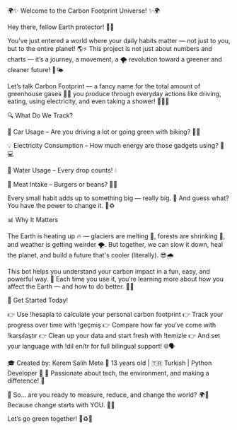 🌍✨ Welcome to the Carbon Footprint Universe! ✨🌍

Hey there, fellow Earth protector! 🌱💚

You've just entered a world where your daily habits matter — not just to you, but to the entire planet! 🌎⚡ This project is not just about numbers and charts — it’s a journey, a movement, a 🌪️ revolution toward a greener and cleaner future! 🌿🌤️

Let’s talk Carbon Footprint — a fancy name for the total amount of greenhouse gases 🚗💨 you produce through everyday actions like driving, eating, using electricity, and even taking a shower! 🚿🔌🍔

🔍 What Do We Track?

🚗 Car Usage – Are you driving a lot or going green with biking? 🚴‍♀️

💡 Electricity Consumption – How much energy are those gadgets using? 📱💻

🚿 Water Usage – Every drop counts! 💧

🥩 Meat Intake – Burgers or beans? 🌱🍔

Every small habit adds up to something big — really big. 🌋 And guess what? You have the power to change it. 💪♻️

📊 Why It Matters

The Earth is heating up 🔥 — glaciers are melting 🧊, forests are shrinking 🌲, and weather is getting weirder 🌪️. But together, we can slow it down, heal the planet, and build a future that's cooler (literally). 😎🌧️

This bot helps you understand your carbon impact in a fun, easy, and powerful way. 🚀 Each time you use it, you’re learning more about how you affect the Earth — and how to do better. 🌻🌈

💬 Get Started Today!

👉 Use !hesapla to calculate your personal carbon footprint
👉 Track your progress over time with !geçmiş
👉 Compare how far you’ve come with !karşılaştır
👉 Clean up your data and start fresh with !temizle
👉 And set your language with !dil en/tr for full bilingual support! 🌐🗣️

🎓 Created by: Kerem Salih Mete
👦 13 years old | 🇹🇷 Turkish | Python Developer 🐍
🔧 Passionate about tech, the environment, and making a difference! 🌟

🌟 So… are you ready to measure, reduce, and change the world? 🌍💫
Because change starts with YOU. 💚🙌

Let’s go green together! 🌱♻️🌈

